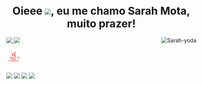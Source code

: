 <h1 align="center">Oieee <img src="https://raw.githubusercontent.com/MartinHeinz/MartinHeinz/master/wave.gif" width="30px">, eu me chamo Sarah Mota, muito prazer!</h1>

<div>
  <a href="https://beacons.ai/SarahMota">
    <img height="160" src="https://github-readme-stats.vercel.app/api?username=SarahMota&show_icons=true&hide=contribs,prs&cache_seconds=86400&theme=omni"/>
     <img height="190" src="https://github-readme-stats.vercel.app/api/top-langs/?username=SarahMota&layout=compact&cache_seconds=86400&theme=omni"/>
    <img align="right" alt="Sarah-yoda" src="https://i.pinimg.com/originals/73/c6/3a/73c63a1f41f1d3c42030d04344296c17.png" height="150">


  </a>
</div>

<div style="display: inline_block"><br>
  <img align="center" alt="Sarah-Java" height="30" width="40" src="https://raw.githubusercontent.com/devicons/devicon/master/icons/java/java-plain.svg">
<div>

##

<div>
 <a href = "mailto:sarahcoelhomota@hotmail.com"><img src="https://img.shields.io/badge/Microsoft_Outlook-0078D4?style=for-the-badge&logo=microsoft-outlook&logoColor=white" target="_blank"></a>
    <a href="https://www.duolingo.com/profile/Sarah__Mota"><img src="https://img.shields.io/badge/Duolingo-58CC02?style=for-the-badge&logo=Duolingo&logoColor=white" target="_blank"></a> 
  <a href="https://www.linkedin.com/in/sarah-mota-a43238234" target="_blank"><img src="https://img.shields.io/badge/-LinkedIn-%230077B5?style=for-the-badge&logo=linkedin&logoColor=white" target="_blank"></a> 
   <a href="https://instagram.com/sarahmotaa" target="_blank"><img src="https://img.shields.io/badge/-Instagram-%23E4405F?style=for-the-badge&logo=instagram&logoColor=white" target="_blank"></a>

</div>

